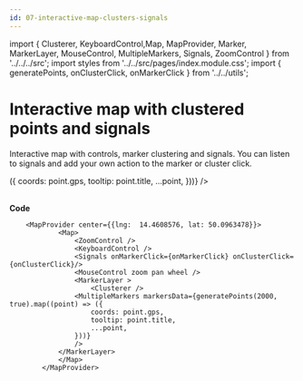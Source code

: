 ```yaml
---
id: 07-interactive-map-clusters-signals
---
```


import { Clusterer, KeyboardControl,Map,
MapProvider, Marker, MarkerLayer, MouseControl, MultipleMarkers, Signals, ZoomControl } from '../../../src';
import styles from '../../src/pages/index.module.css';
import { generatePoints, onClusterClick, onMarkerClick } from '../../utils';

# Interactive map with clustered points and signals

Interactive map with controls, marker clustering and signals. You can listen to signals and add your own action to the marker or cluster click.

<div>
  <section className={styles.sMap}>
		<MapProvider center={{lng:  14.4608576, lat: 50.0963478}}>
			<Map>
				<ZoomControl />
				<KeyboardControl />
				<Signals onMarkerClick={onMarkerClick} onClusterClick={onClusterClick}/>
				<MouseControl zoom pan wheel />
				<MarkerLayer >
					<Clusterer />
    			<MultipleMarkers markersData={generatePoints(2000, true).map((point) => ({
    				coords: point.gps,
    				tooltip: point.title,
    				...point,
    			}))}
    			/>
    		</MarkerLayer>
    		</Map>
    	</MapProvider>
    </section>
</div>

<br />

**Code**

```
	<MapProvider center={{lng:  14.4608576, lat: 50.0963478}}>
			<Map>
				<ZoomControl />
				<KeyboardControl />
				<Signals onMarkerClick={onMarkerClick} onClusterClick={onClusterClick}/>
				<MouseControl zoom pan wheel />
				<MarkerLayer >
					<Clusterer />
    			<MultipleMarkers markersData={generatePoints(2000, true).map((point) => ({
    				coords: point.gps,
    				tooltip: point.title,
    				...point,
    			}))}
    			/>
    		</MarkerLayer>
    		</Map>
    	</MapProvider>
```
